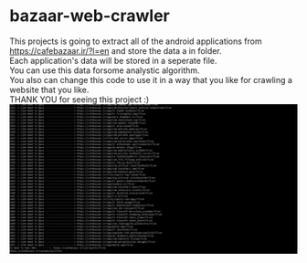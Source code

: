 # bazaar-web-crawler
This projects is going to extract all of the android applications from https://cafebazaar.ir/?l=en and store the data a in folder.  
Each application's data will be stored in a seperate file.  
You can use this data forsome analystic algorithm.  
You also can change this code to use it in a way that you like for crawling a website that you like.  
THANK YOU for seeing this project :)  
![alt text](https://github.com/bahmanshadmehr/Projects-Screenshots/blob/master/Bazzar%20Crawler.PNG)
